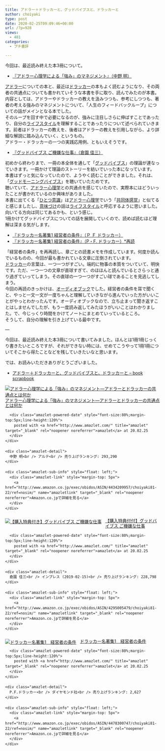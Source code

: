 ```yaml
---
title: アドラー＋ドラッカーと、グッドバイブスと、ドラッカーと
author: choiyaki
type: post
date: 2020-02-25T09:09:46+00:00
url: /?p=928
views:
  - 481
categories:
  - プチ書評

---
```

今回は、最近読み終えた本3冊について。

  * [『アドラー心理学による「強み」のマネジメント』（中野 明）][1]

[アドラー][2]についての本と、最近は[ドラッカー][3]の本もよく読むようになり、その両者の共通点についても書かれていそうな本書を手に取り、読んでみたのが本書。  
内容としては、アドラーやドラッカーの教えを汲みつつも、参考にしつつも、著者の考える強みのマネジメントについて、「人生のフィードバックループ」についての話がメインとなる本でした。  
そのループを回す中で必要になるのが、強みに注目しさらに伸ばすことであったり、自分の[ライフスタイル][4]を理解することであったりについて述べられていきます。前者はドラッカーの教えを、後者はアドラーの教えを引用しながら、より詳細な解説に踏み込んでいく、というもの。  
アドラー・ドラッカーの一つの実践応用例、ともいえそうです。

  * [『グッドバイブス ご機嫌な仕事』（倉園 佳三）][5]

初めから終わりまで、一冊の本全体を通して「[グッドバイブス][6]」の理論が連なっていきます。一冊かけて理論のストーリーを紡いでいった本になっています。  
本書はずっと気になっていたので、ようやく読むことができました。それは、「[グッドモーニングバイブス][7]」を聴いていたためです。  
聴いていて、[アドラー心理学][8]との共通点を感じていたので、実際本にはどういったことが書かれているのか興味がありました。  
本書に出てくる「[ひとつ意識][9]」は[アドラー心理学][8]でいう「[共同体感覚][10]」と似てると感じましたし、[意味づけ][11]の話は[ライフスタイル][4]と呼応するように思いました。向いてる方向は同じてあるかも、という感じ。  
1冊かけてグッドバイブスについての話を展開していくので、読めば読むほど理解は深まる気がします。

  * [『ドラッカー名著集1 経営者の条件』（Ｐ Ｆ ドラッカー）][12]
  * [『ドラッカー名著集1 経営者の条件』（P・F. ドラッカー）*再読][13]

「経営者の条件」を再再読し、章ごとの読書メモを作成しています。何度か読んでいるものの、今回が最も書かれている文章に圧倒されています。  
[ドラッカー][3]の言葉は、一つ一つがすごい。端的に物事の本質をついていて、明快です。ただ、一つ一つの文章が直球すぎて、のほほんと読んでいるとさらっと通り過ぎていってしまう。その直球の一つ一つがすごい球であることを見逃してしまう。  
今回の再読のきっかけは、[オーディオブック][14]でした。経営者の条件を耳で聞くと、やっと一文一文が一度ちゃんと理解していきながら進んでいった方がいいことがやっとわかったんです。オーディオブックなので、立ち止まって聞き返すことはしませんでしたが、もう一度読み返してみたほうがいいことはわかりました。で、今じっくり時間をかけてノートにまとめていっているところ。  
そうして、自分の理解を引き上げている最中です。

—

今回は、最近読み終えた本3冊について書いてみました。ほんとは1冊1冊じっくり書きたいところですが、それができない時には、せめてこうやって1冊1冊についてそこから得たことなどを残していきたいなと思います。

では、お読みいただきありがとうございました。

  * [アドラー＋ドラッカーと、グッドバイブスと、ドラッカーと &#8211; book scrapbook][15]

<div class="amazlet-box" style="margin-bottom:0px;">
  <div class="amazlet-image" style="float:left;margin:0px 12px 1px 0px;">
    <a href="http://www.amazon.co.jp/exec/obidos/ASIN/4434209957/choiyaki81-22/ref=nosim/" name="amazletlink" target="_blank" rel="noopener noreferrer"><img src="https://i2.wp.com/images-fe.ssl-images-amazon.com/images/I/51Zlq8sYgNL._SL160_.jpg?w=660&#038;ssl=1" alt="アドラー心理学による「強み」のマネジメント―アドラーとドラッカーの共通点とは何か" style="border: none;" data-recalc-dims="1" /></a>
  </div>
  
  <div class="amazlet-info" style="line-height:120%; margin-bottom: 10px">
    <div class="amazlet-name" style="margin-bottom:10px;line-height:120%">
      <a href="http://www.amazon.co.jp/exec/obidos/ASIN/4434209957/choiyaki81-22/ref=nosim/" name="amazletlink" target="_blank" rel="noopener noreferrer">アドラー心理学による「強み」のマネジメント―アドラーとドラッカーの共通点とは何か</a></p> 
      
      <div class="amazlet-powered-date" style="font-size:80%;margin-top:5px;line-height:120%">
        posted with <a href="http://www.amazlet.com/" title="amazlet" target="_blank" rel="noopener noreferrer">amazlet</a> at 20.02.25
      </div>
    </div>
    
    <div class="amazlet-detail">
      中野 明<br /> アルテ<br /> 売り上げランキング: 293,290
    </div>
    
    <div class="amazlet-sub-info" style="float: left;">
      <div class="amazlet-link" style="margin-top: 5px">
        <a href="http://www.amazon.co.jp/exec/obidos/ASIN/4434209957/choiyaki81-22/ref=nosim/" name="amazletlink" target="_blank" rel="noopener noreferrer">Amazon.co.jpで詳細を見る</a>
      </div>
    </div>
  </div>
  
  <div class="amazlet-footer" style="clear: left">
  </div>
</div>

<div class="amazlet-box" style="margin-bottom:0px;">
  <div class="amazlet-image" style="float:left;margin:0px 12px 1px 0px;">
    <a href="http://www.amazon.co.jp/exec/obidos/ASIN/4295005479/choiyaki81-22/ref=nosim/" name="amazletlink" target="_blank" rel="noopener noreferrer"><img src="https://i0.wp.com/images-fe.ssl-images-amazon.com/images/I/51DZsJUIwnL._SL160_.jpg?w=660&#038;ssl=1" alt="【購入特典付き】グッドバイブス  ご機嫌な仕事" style="border: none;" data-recalc-dims="1" /></a>
  </div>
  
  <div class="amazlet-info" style="line-height:120%; margin-bottom: 10px">
    <div class="amazlet-name" style="margin-bottom:10px;line-height:120%">
      <a href="http://www.amazon.co.jp/exec/obidos/ASIN/4295005479/choiyaki81-22/ref=nosim/" name="amazletlink" target="_blank" rel="noopener noreferrer">【購入特典付付】グッドバイブス ご機嫌な仕事</a></p> 
      
      <div class="amazlet-powered-date" style="font-size:80%;margin-top:5px;line-height:120%">
        posted with <a href="http://www.amazlet.com/" title="amazlet" target="_blank" rel="noopener noreferrer">amazlet</a> at 20.02.25
      </div>
    </div>
    
    <div class="amazlet-detail">
      倉園 佳三<br /> インプレス (2019-02-15)<br /> 売り上げランキング: 228,798
    </div>
    
    <div class="amazlet-sub-info" style="float: left;">
      <div class="amazlet-link" style="margin-top: 5px">
        <a href="http://www.amazon.co.jp/exec/obidos/ASIN/4295005479/choiyaki81-22/ref=nosim/" name="amazletlink" target="_blank" rel="noopener noreferrer">Amazon.co.jpで詳細を見る</a>
      </div>
    </div>
  </div>
  
  <div class="amazlet-footer" style="clear: left">
  </div>
</div>

<div class="amazlet-box" style="margin-bottom:0px;">
  <div class="amazlet-image" style="float:left;margin:0px 12px 1px 0px;">
    <a href="http://www.amazon.co.jp/exec/obidos/ASIN/4478300747/choiyaki81-22/ref=nosim/" name="amazletlink" target="_blank" rel="noopener noreferrer"><img src="https://i2.wp.com/images-fe.ssl-images-amazon.com/images/I/41AqZPNMbeL._SL160_.jpg?w=660&#038;ssl=1" alt="ドラッカー名著集1　経営者の条件" style="border: none;" data-recalc-dims="1" /></a>
  </div>
  
  <div class="amazlet-info" style="line-height:120%; margin-bottom: 10px">
    <div class="amazlet-name" style="margin-bottom:10px;line-height:120%">
      <a href="http://www.amazon.co.jp/exec/obidos/ASIN/4478300747/choiyaki81-22/ref=nosim/" name="amazletlink" target="_blank" rel="noopener noreferrer">ドラッカー名著集1　経営者の条件</a></p> 
      
      <div class="amazlet-powered-date" style="font-size:80%;margin-top:5px;line-height:120%">
        posted with <a href="http://www.amazlet.com/" title="amazlet" target="_blank" rel="noopener noreferrer">amazlet</a> at 20.02.25
      </div>
    </div>
    
    <div class="amazlet-detail">
      P.F.ドラッカー<br /> ダイヤモンド社<br /> 売り上げランキング: 2,627
    </div>
    
    <div class="amazlet-sub-info" style="float: left;">
      <div class="amazlet-link" style="margin-top: 5px">
        <a href="http://www.amazon.co.jp/exec/obidos/ASIN/4478300747/choiyaki81-22/ref=nosim/" name="amazletlink" target="_blank" rel="noopener noreferrer">Amazon.co.jpで詳細を見る</a>
      </div>
    </div>
  </div>
  
  <div class="amazlet-footer" style="clear: left">
  </div>
</div>

 [1]: https://scrapbox.io/choiyaki-hondana/%E3%80%8E%E3%82%A2%E3%83%89%E3%83%A9%E3%83%BC%E5%BF%83%E7%90%86%E5%AD%A6%E3%81%AB%E3%82%88%E3%82%8B%E3%80%8C%E5%BC%B7%E3%81%BF%E3%80%8D%E3%81%AE%E3%83%9E%E3%83%8D%E3%82%B8%E3%83%A1%E3%83%B3%E3%83%88%E3%80%8F%EF%BC%88%E4%B8%AD%E9%87%8E_%E6%98%8E%EF%BC%89
 [2]: https://scrapbox.io/choiyaki-hondana/%E3%82%A2%E3%83%89%E3%83%A9%E3%83%BC
 [3]: https://scrapbox.io/choiyaki-hondana/%E3%83%89%E3%83%A9%E3%83%83%E3%82%AB%E3%83%BC
 [4]: https://scrapbox.io/choiyaki-hondana/%E3%83%A9%E3%82%A4%E3%83%95%E3%82%B9%E3%82%BF%E3%82%A4%E3%83%AB
 [5]: https://scrapbox.io/choiyaki-hondana/%E3%80%8E%E3%82%B0%E3%83%83%E3%83%89%E3%83%90%E3%82%A4%E3%83%96%E3%82%B9_%E3%81%94%E6%A9%9F%E5%AB%8C%E3%81%AA%E4%BB%95%E4%BA%8B%E3%80%8F%EF%BC%88%E5%80%89%E5%9C%92_%E4%BD%B3%E4%B8%89%EF%BC%89
 [6]: https://scrapbox.io/choiyaki-hondana/%E3%82%B0%E3%83%83%E3%83%89%E3%83%90%E3%82%A4%E3%83%96%E3%82%B9
 [7]: https://anchor.fm/shogo-sasaki/
 [8]: https://scrapbox.io/choiyaki-hondana/%E3%82%A2%E3%83%89%E3%83%A9%E3%83%BC%E5%BF%83%E7%90%86%E5%AD%A6
 [9]: https://scrapbox.io/choiyaki-hondana/%E3%81%B2%E3%81%A8%E3%81%A4%E6%84%8F%E8%AD%98
 [10]: https://scrapbox.io/choiyaki-hondana/%E5%85%B1%E5%90%8C%E4%BD%93%E6%84%9F%E8%A6%9A
 [11]: https://scrapbox.io/choiyaki-hondana/%E6%84%8F%E5%91%B3%E3%81%A5%E3%81%91
 [12]: https://scrapbox.io/choiyaki-hondana/%E3%80%8E%E3%83%89%E3%83%A9%E3%83%83%E3%82%AB%E3%83%BC%E5%90%8D%E8%91%97%E9%9B%861_%E7%B5%8C%E5%96%B6%E8%80%85%E3%81%AE%E6%9D%A1%E4%BB%B6%E3%80%8F%EF%BC%88%EF%BC%B0_%EF%BC%A6_%E3%83%89%E3%83%A9%E3%83%83%E3%82%AB%E3%83%BC%EF%BC%89
 [13]: https://scrapbox.io/choiyaki-hondana/%E3%80%8E%E3%83%89%E3%83%A9%E3%83%83%E3%82%AB%E3%83%BC%E5%90%8D%E8%91%97%E9%9B%861_%E7%B5%8C%E5%96%B6%E8%80%85%E3%81%AE%E6%9D%A1%E4%BB%B6%E3%80%8F%EF%BC%88P%E3%83%BBF._%E3%83%89%E3%83%A9%E3%83%83%E3%82%AB%E3%83%BC%EF%BC%89*%E5%86%8D%E8%AA%AD
 [14]: https://scrapbox.io/choiyaki-hondana/%E3%82%AA%E3%83%BC%E3%83%87%E3%82%A3%E3%82%AA%E3%83%96%E3%83%83%E3%82%AF
 [15]: https://scrapbox.io/choiyaki-hondana/%E3%82%A2%E3%83%89%E3%83%A9%E3%83%BC%EF%BC%8B%E3%83%89%E3%83%A9%E3%83%83%E3%82%AB%E3%83%BC%E3%81%A8%E3%80%81%E3%82%B0%E3%83%83%E3%83%89%E3%83%90%E3%82%A4%E3%83%96%E3%82%B9%E3%81%A8%E3%80%81%E3%83%89%E3%83%A9%E3%83%83%E3%82%AB%E3%83%BC%E3%81%A8